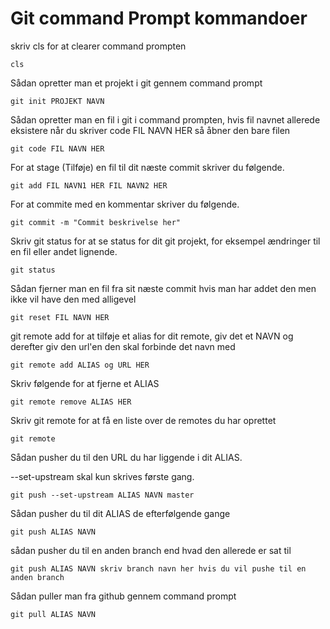 # Git command Prompt kommandoer


skriv cls for at clearer command prompten
```
cls
```

Sådan opretter man et projekt i git gennem command prompt
```
git init PROJEKT NAVN
```
Sådan opretter man en fil i git i command prompten, hvis fil navnet allerede eksistere når du skriver code FIL NAVN HER så åbner den bare filen
```
git code FIL NAVN HER
```

For at stage (Tilføje) en fil til dit næste commit skriver du følgende.
```
git add FIL NAVN1 HER FIL NAVN2 HER
```

For at commite med en kommentar skriver du følgende.
```
git commit -m "Commit beskrivelse her"
```

Skriv git status for at se status for dit git projekt, for eksempel ændringer til en fil eller andet lignende.
```
git status
```

Sådan fjerner man en fil fra sit næste commit hvis man har addet den men ikke vil have den med alligevel
```
git reset FIL NAVN HER
```

git remote add for at tilføje et alias for dit remote, giv det et NAVN og derefter giv den url'en den skal forbinde det navn med
```
git remote add ALIAS og URL HER
```

Skriv følgende for at fjerne et ALIAS
```
git remote remove ALIAS HER
```

Skriv git remote for at få en liste over de remotes du har oprettet
```
git remote
```

Sådan pusher du til den URL du har liggende i dit ALIAS.

--set-upstream skal kun skrives første gang.
```
git push --set-upstream ALIAS NAVN master
```

Sådan pusher du til dit ALIAS de efterfølgende gange
```
git push ALIAS NAVN
```

sådan pusher du til en anden branch end hvad den allerede er sat til
```
git push ALIAS NAVN skriv branch navn her hvis du vil pushe til en anden branch
```

Sådan puller man fra github gennem command prompt
```
git pull ALIAS NAVN
```

